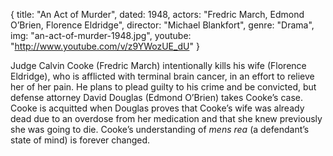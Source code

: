 {
  title: "An Act of Murder",
  dated:   1948,
  actors: "Fredric March, Edmond O’Brien, Florence Eldridge",
  director: "Michael Blankfort",
  genre: "Drama",
  img: "an-act-of-murder-1948.jpg",
  youtube: "http://www.youtube.com/v/z9YWozUE_dU"
}

Judge Calvin Cooke (Fredric March) intentionally kills his wife (Florence Eldridge), who is afflicted with terminal brain cancer, in an effort to relieve her of her pain. He plans to plead guilty to his crime and be convicted, but defense attorney David Douglas (Edmond O’Brien) takes Cooke’s case. Cooke is acquitted when Douglas proves that Cooke’s wife was already dead due to an overdose from her medication and that she knew previously she was going to die. Cooke’s understanding of _mens rea_ (a defendant’s state of mind) is forever changed.  